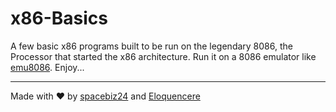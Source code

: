 # x86-Basics

A few basic x86 programs built to be run on the legendary 8086, the Processor that started the x86 architecture. Run it on a 8086 emulator like [emu8086](https://emu8086-microprocessor-emulator.en.softonic.com/). Enjoy...
___
Made with :heart: by [spacebiz24](https://github.com/spacebiz24) and [Eloquencere](https://github.com/Eloquencere)
